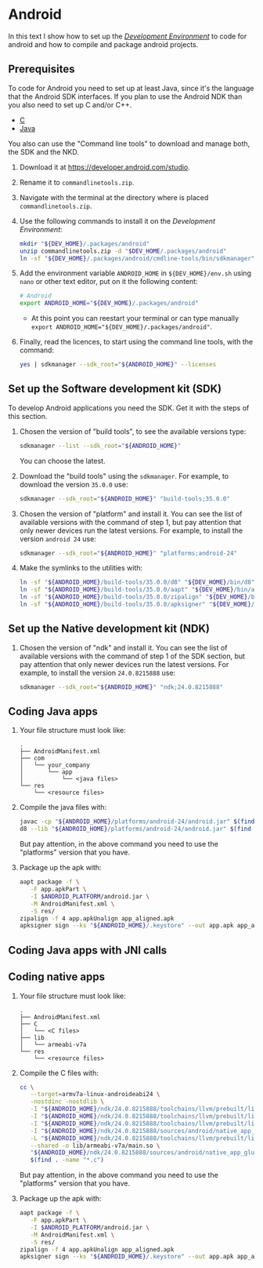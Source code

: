 # Android

In this text I show how to set up the
[*Development Environment*](README.md)
to code for android and how to compile and package android projects.

## Prerequisites

To code for Android you need to set up at least Java,
since it's the language that the Android SDK interfaces.
If you plan to use the Android NDK than you also need to
set up C and/or C++.

* [C](01-00_C.md)
* [Java](01-02_Java)

You also can use the "Command line tools" to download and manage
both, the SDK and the NKD.

1. Download it at <https://developer.android.com/studio>.
2. Rename it to `commandlinetools.zip`.
3. Navigate with the terminal at the directory where is placed `commandlinetools.zip`.
4. Use the following commands to install it on the *Development Environment*:

   ```sh
   mkdir "${DEV_HOME}/.packages/android"
   unzip commandlinetools.zip -d "$DEV_HOME/.packages/android"
   ln -sf "${DEV_HOME}/.packages/android/cmdline-tools/bin/sdkmanager" "${DEV_HOME}/bin/sdkmanager"
   ```

5. Add the environment variable `ANDROID_HOME` in `${DEV_HOME}/env.sh`
   using `nano` or other text editor, put on it the following content:

   ```sh
   # Android
   export ANDROID_HOME="${DEV_HOME}/.packages/android"
   ```

   * At this point you can reestart your terminal or can type manually
     `export ANDROID_HOME="${DEV_HOME}/.packages/android"`.

6. Finally, read the licences, to start using the command line tools, with the command:

   ```sh
   yes | sdkmanager --sdk_root="${ANDROID_HOME}" --licenses
   ```

## Set up the Software development kit (SDK)

To develop Android applications you need the SDK. Get it with the steps of this section.

1. Chosen the version of "build tools", to see the available versions type:

   ```sh
   sdkmanager --list --sdk_root="${ANDROID_HOME}"
   ```

   You can choose the latest.

2. Download the "build tools" using the `sdkmanager`.
   For example, to download the version `35.0.0` use:

   ```sh
   sdkmanager --sdk_root="${ANDROID_HOME}" "build-tools;35.0.0"
   ```

3. Chosen the version of "platform" and install it.
   You can see the list of available versions with the command of step 1,
   but pay attention that only newer devices run the latest versions.
   For example, to install the version `android 24` use:

   ```sh
   sdkmanager --sdk_root="${ANDROID_HOME}" "platforms;android-24"
   ```

4. Make the symlinks to the utilities with:

   ```sh
   ln -sf "${ANDROID_HOME}/build-tools/35.0.0/d8" "${DEV_HOME}/bin/d8"
   ln -sf "${ANDROID_HOME}/build-tools/35.0.0/aapt" "${DEV_HOME}/bin/aapt"
   ln -sf "${ANDROID_HOME}/build-tools/35.0.0/zipalign" "${DEV_HOME}/bin/zipalign"
   ln -sf "${ANDROID_HOME}/build-tools/35.0.0/apksigner" "${DEV_HOME}/bin/apksigner"
   ```

## Set up the Native development kit (NDK)

1. Chosen the version of "ndk" and install it.
   You can see the list of available versions with the command of step 1 of the SDK section,
   but pay attention that only newer devices run the latest versions.
   For example, to install the version `24.0.8215888` use:

   ```sh
   sdkmanager --sdk_root="${ANDROID_HOME}" "ndk;24.0.8215888"
   ```

## Coding Java apps

1. Your file structure must look like:

   ```
   .
   ├── AndroidManifest.xml
   ├── com
   │   └── your_company
   │       └── app
   │           └── <java files>
   └── res
       └── <resource files>
   ```

2. Compile the java files with:

   ```sh
   javac -cp "${ANDROID_HOME}/platforms/android-24/android.jar" $(find . -name "*.java")
   d8 --lib "${ANDROID_HOME}/platforms/android-24/android.jar" $(find . -name "*.class")
   ```

   But pay attention, in the above command you need to use the "platforms" version that you have.

3. Package up the apk with:

   ```sh
   aapt package -f \
      -F app.apkPart \
      -I $ANDROID_PLATFORM/android.jar \
      -M AndroidManifest.xml \
      -S res/
   zipalign -f 4 app.apkUnalign app_aligned.apk
   apksigner sign --ks "${ANDROID_HOME}/.keystore" --out app.apk app_aligned.apk
   ```

## Coding Java apps with JNI calls

## Coding native apps

1. Your file structure must look like:

   ```
   .
   ├── AndroidManifest.xml
   ├── C
   │   └── <C files>
   ├── lib
   │   └── armeabi-v7a
   └── res
       └── <resource files>
   ```

2. Compile the C files with:

   ```sh
   cc \
      --target=armv7a-linux-androideabi24 \
      -nostdinc -nostdlib \
      -I "${ANDROID_HOME}/ndk/24.0.8215888/toolchains/llvm/prebuilt/linux-x86_64/sysroot/usr/include" \
      -I "${ANDROID_HOME}/ndk/24.0.8215888/toolchains/llvm/prebuilt/linux-x86_64/sysroot/usr/include/linux" \
      -I "${ANDROID_HOME}/ndk/24.0.8215888/toolchains/llvm/prebuilt/linux-x86_64/sysroot/usr/include/arm-linux-androideabi" \
      -I "${ANDROID_HOME}/ndk/24.0.8215888/sources/android/native_app_glue" \
      -L "${ANDROID_HOME}/ndk/24.0.8215888/toolchains/llvm/prebuilt/linux-x86_64/sysroot/usr/lib/arm-linux-androideabi" \
      --shared -o lib/armeabi-v7a/main.so \
      "${ANDROID_HOME}/ndk/24.0.8215888/sources/android/native_app_glue/android_native_app_glue.c" \
      $(find . -name "*.c")
   ```

   But pay attention, in the above command you need to use the "platforms" version that you have.

3. Package up the apk with:

   ```sh
   aapt package -f \
      -F app.apkPart \
      -I $ANDROID_PLATFORM/android.jar \
      -M AndroidManifest.xml \
      -S res/
   zipalign -f 4 app.apkUnalign app_aligned.apk
   apksigner sign --ks "${ANDROID_HOME}/.keystore" --out app.apk app_aligned.apk
   ```










